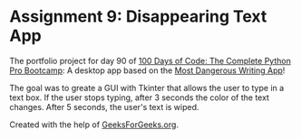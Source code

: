# Assignment 9: Disappearing Text App

The portfolio project for day 90 of [100 Days of Code: The Complete Python Pro Bootcamp](https://www.udemy.com/course/100-days-of-code): A desktop app based on the [Most Dangerous Writing App](https://www.squibler.io/dangerous-writing-prompt-app)!

The goal was to greate a GUI with Tkinter that allows the user to type in a text box. If the user stops typing, after 3 seconds the color of the text changes. After 5 seconds, the user's text is wiped.

Created with the help of [GeeksForGeeks.org](https://www.geeksforgeeks.org/disappearing-text-desktop-application-in-python/).
